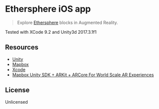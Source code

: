 # Ethersphere iOS app

> Explore [Ethersphere](https://ethersphe.re/) blocks in Augmented Reality.

Tested with XCode 9.2 and Unity3d 2017.3.1f1

## Resources

- [Unity](https://unity3d.com/)
- [Mapbox](https://www.mapbox.com/)
- [Xcode](https://developer.apple.com/xcode/)
- [Mapbox Unity SDK + ARKit + ARCore For World Scale AR Experiences](https://github.com/mapbox/mapbox-ar-unity)

## License

Unlicensed
